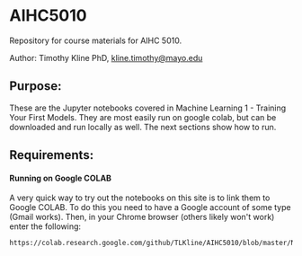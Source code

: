 # AIHC5010
Repository for course materials for AIHC 5010.

Author: Timothy Kline PhD, kline.timothy@mayo.edu

Purpose:
--
These are the Jupyter notebooks covered in Machine Learning 1 - Training Your First Models. They are most easily run on google colab, but can be downloaded and run locally as well. The next sections show how to run. 

Requirements:
--
#### Running on Google COLAB
A very quick way to try out the notebooks on this site is to link them to Google COLAB. To do this you need
to have a Google account of some type (Gmail works). Then, in your Chrome browser (others likely won't work)
enter the following:

```angular2
https://colab.research.google.com/github/TLKline/AIHC5010/blob/master/Notebooks/Classification_Task.ipynb
```

